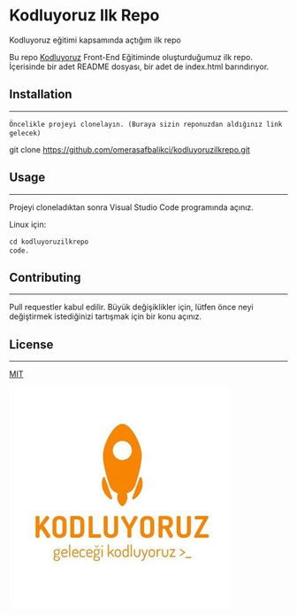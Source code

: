# Kodluyoruz Ilk Repo
Kodluyoruz eğitimi kapsamında açtığım ilk repo

Bu repo [Kodluyoruz](https://kodluyoruz.org/) Front-End Eğitiminde oluşturduğumuz ilk repo. İçerisinde bir adet README dosyası, bir adet de index.html barındırıyor.

## Installation
---
```
Öncelikle projeyi clonelayın. (Buraya sizin reponuzdan aldığınız link gelecek)
```

git clone https://github.com/omerasafbalikci/kodluyoruzilkrepo.git

## Usage
---
Projeyi cloneladıktan sonra Visual Studio Code programında açınız.

Linux için:
```
cd kodluyoruzilkrepo
code.
```

## Contributing
---
Pull requestler kabul edilir. Büyük değişiklikler için, lütfen önce neyi değiştirmek istediğinizi tartışmak için bir konu açınız.

## License
---
[MIT](https://choosealicense.com/licenses/mit/)

![](https://raw.githubusercontent.com/Kodluyoruz/taskforce/git/git/markdown-nedir-nasil-kullaniriz-/figures/kodluyoruz_logo.jpg)


